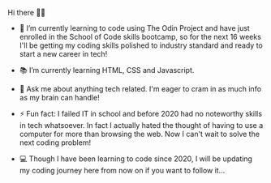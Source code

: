 Hi there 🙋‍♀️

- 🔭 I’m currently learning to code using The Odin Project and have just enrolled in the School of Code skills bootcamp, so for the next 16 weeks I'll be getting my coding skills polished to industry standard and ready to start a new career in tech!
- 📚 I’m currently learning HTML, CSS and Javascript.
- 💬 Ask me about anything tech related. I'm eager to cram in as much info as my brain can handle!
- ⚡ Fun fact: I failed IT in school and before 2020 had no noteworthy skills in tech whatsoever.  In fact I actually hated the thought of having to use a computer for more than browsing the web.  Now I can't wait to solve the next coding problem!

- 💻 Though I have been learning to code since 2020, I will be updating my coding journey here from now on if you want to follow it...

